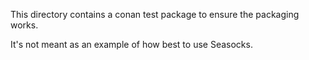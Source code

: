 This directory contains a conan test package to ensure the packaging works.

It's not meant as an example of how best to use Seasocks.
